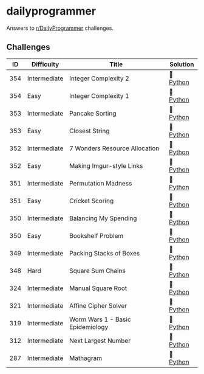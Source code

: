 # dailyprogrammer
Answers to [r/DailyProgrammer](https://www.reddit.com/r/dailyprogrammer/) challenges.

## Challenges

| ID  | Difficulty | Title | Solution |
| --- | ---------- | ----- | -------- |
| 354 | Intermediate | Integer Complexity 2 | :small_orange_diamond: [Python](../master/python/354_intermediate.py)
| 354 | Easy | Integer Complexity 1 | :small_blue_diamond: [Python](../master/python/354_easy.py)
| 353 | Intermediate | Pancake Sorting | :small_orange_diamond: [Python](../master/python/353_intermediate.py)
| 353 | Easy | Closest String | :small_blue_diamond: [Python](../master/python/353_easy.py)
| 352 | Intermediate | 7 Wonders Resource Allocation | :small_blue_diamond: [Python](../master/python/352_intermediate.py)
| 352 | Easy | Making Imgur-style Links | :small_blue_diamond: [Python](../master/python/352_easy.py)
| 351 | Intermediate | Permutation Madness | :small_blue_diamond: [Python](../master/python/351_intermediate.py)
| 351 | Easy | Cricket Scoring | :small_blue_diamond: [Python](../master/python/351_easy.py)
| 350 | Intermediate | Balancing My Spending | :small_orange_diamond: [Python](../master/python/350_intermediate.py)
| 350 | Easy | Bookshelf Problem | :small_blue_diamond: [Python](../master/python/350_easy.py)
| 349 | Intermediate | Packing Stacks of Boxes | :small_blue_diamond: [Python](../master/python/349_intermediate.py)
| 348 | Hard | Square Sum Chains | :small_blue_diamond: [Python](../master/python/348_hard.py)
| 324 | Intermediate | Manual Square Root | :small_blue_diamond: [Python](../master/python/324_intermediate.py)
| 321 | Intermediate | Affine Cipher Solver | :small_blue_diamond: [Python](../master/python/321_intermediate.py)
| 319 | Intermediate | Worm Wars 1 - Basic Epidemiology | :small_blue_diamond: [Python](../master/python/319_intermediate.py)
| 312 | Intermediate | Next Largest Number | :small_blue_diamond: [Python](../master/python/312_intermediate.py)
| 287 | Intermediate | Mathagram | :small_orange_diamond: [Python](../master/python/287_intermediate.py)

